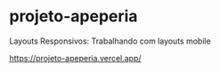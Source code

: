 # projeto-apeperia
 Layouts Responsivos: Trabalhando com layouts mobile

https://projeto-apeperia.vercel.app/
